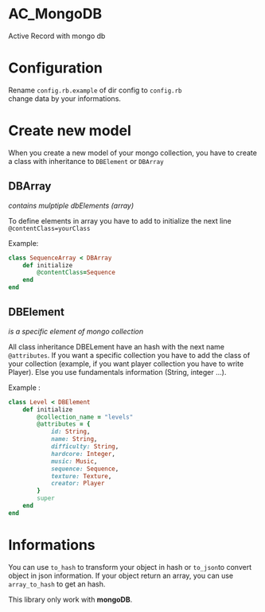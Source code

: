 # AC_MongoDB
Active Record with mongo db

# Configuration

Rename `config.rb.example` of dir config to `config.rb`  
change data by your informations.

# Create new model

When you create a new model of your mongo collection, you have to create a class
with inheritance to `DBElement` or `DBArray`

## DBArray
_contains mulptiple dbElements (array)_

To define elements in array you have to add to initialize the next line `@contentClass=yourClass`

Example:
```ruby
class SequenceArray < DBArray
    def initialize
        @contentClass=Sequence
    end
end
```

## DBElement
_is a specific element of mongo collection_

All class inheritance DBELement have an hash with the next name `@attributes`.
If you want a specific collection you have to add the class of your collection (example, if you want player
collection you have to write Player).
Else you use fundamentals information (String, integer ...).

Example : 
```ruby
class Level < DBElement
    def initialize
        @collection_name = "levels"
        @attributes = {
            id: String,
            name: String,
            difficulty: String,
            hardcore: Integer,
            music: Music,
            sequence: Sequence,
            texture: Texture,
            creator: Player
        }
        super
    end
end
```

# Informations
You can use `to_hash` to transform your object in hash or `to_json`to convert object in json information.
If your object return an array, you can use `array_to_hash` to get an hash.

This library only work with **mongoDB**.
